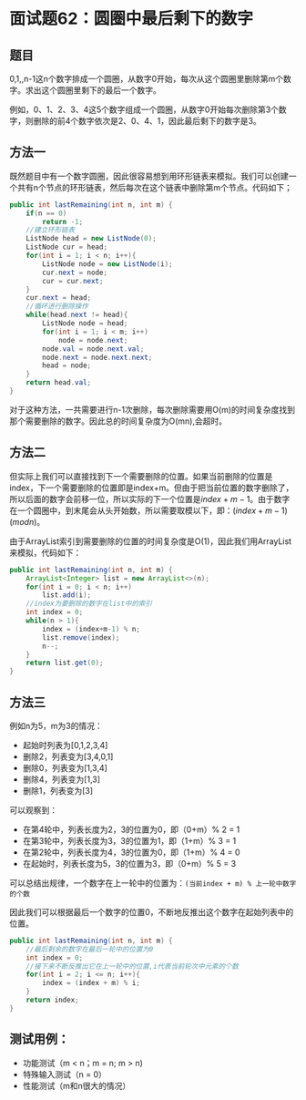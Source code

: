 # 面试题62：圆圈中最后剩下的数字

## 题目  
0,1,,n-1这n个数字排成一个圆圈，从数字0开始，每次从这个圆圈里删除第m个数字。求出这个圆圈里剩下的最后一个数字。

例如，0、1、2、3、4这5个数字组成一个圆圈，从数字0开始每次删除第3个数字，则删除的前4个数字依次是2、0、4、1，因此最后剩下的数字是3。


## 方法一
既然题目中有一个数字圆圈，因此很容易想到用环形链表来模拟。我们可以创建一个共有n个节点的环形链表，然后每次在这个链表中删除第m个节点。代码如下；
```java
public int lastRemaining(int n, int m) {
    if(n == 0)
        return -1;
    //建立环形链表
    ListNode head = new ListNode(0);
    ListNode cur = head;
    for(int i = 1; i < n; i++){
        ListNode node = new ListNode(i);
        cur.next = node;
        cur = cur.next;
    }
    cur.next = head;
    //循环进行删除操作
    while(head.next != head){
        ListNode node = head;
        for(int i = 1; i < m; i++)
            node = node.next;
        node.val = node.next.val;
        node.next = node.next.next;
        head = node;
    }
    return head.val;
}
```
对于这种方法，一共需要进行n-1次删除，每次删除需要用O(m)的时间复杂度找到那个需要删除的数字。因此总的时间复杂度为O(mn),会超时。

## 方法二
但实际上我们可以直接找到下一个需要删除的位置。如果当前删除的位置是index，下一个需要删除的位置即是index+m。但由于把当前位置的数字删除了，所以后面的数字会前移一位，所以实际的下一个位置是$index+m-1$。由于数字在一个圆圈中，到末尾会从头开始数，所以需要取模以下，即：$(index+m-1)(mod n)$。

由于ArrayList索引到需要删除的位置的时间复杂度是O(1)，因此我们用ArrayList来模拟，代码如下：

```java
public int lastRemaining(int n, int m) {
    ArrayList<Integer> list = new ArrayList<>(n);
    for(int i = 0; i < n; i++)
        list.add(i);
    //index为要删除的数字在list中的索引
    int index = 0;
    while(n > 1){
        index = (index+m-1) % n;
        list.remove(index);
        n--;
    }
    return list.get(0);
}
```

## 方法三
例如n为5，m为3的情况：   
* 起始时列表为[0,1,2,3,4]
* 删除2，列表变为[3,4,0,1]
* 删除0，列表变为[1,3,4]
* 删除4，列表变为[1,3]
* 删除1，列表变为[3]

可以观察到：
* 在第4轮中，列表长度为2，3的位置为0，即（0+m）% 2 = 1
* 在第3轮中，列表长度为3，3的位置为1，即（1+m）% 3 = 1
* 在第2轮中，列表长度为4，3的位置为0，即（1+m）% 4 = 0
* 在起始时，列表长度为5，3的位置为3，即（0+m）% 5 = 3

可以总结出规律，一个数字在上一轮中的位置为：`(当前index + m) % 上一轮中数字的个数`

因此我们可以根据最后一个数字的位置0，不断地反推出这个数字在起始列表中的位置。
```java
public int lastRemaining(int n, int m) {
    //最后剩余的数字在最后一轮中的位置为0
    int index = 0;
    //接下来不断反推出它在上一轮中的位置,i代表当前轮次中元素的个数
    for(int i = 2; i <= n; i++){
        index = (index + m) % i;
    }
    return index;
}
```
## 测试用例：
* 功能测试（m < n；m = n; m > n)
* 特殊输入测试（n = 0）
* 性能测试（m和n很大的情况）
